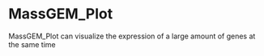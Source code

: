 # MassGEM_Plot
MassGEM_Plot can visualize the expression of a large amount of genes at the same time


